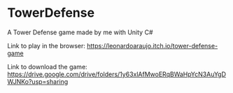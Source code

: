 # TowerDefense
A Tower Defense game made by me with Unity C#

Link to play in the browser: https://leonardoaraujo.itch.io/tower-defense-game

Link to download the game: https://drive.google.com/drive/folders/1y63xlAfMwoERqBWaHpYcN3AuYgDWJNKo?usp=sharing
